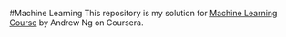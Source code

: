#Machine Learning
This repository is my solution for [Machine Learning Course](https://www.coursera.org/learn/machine-learning/) by Andrew Ng on Coursera.